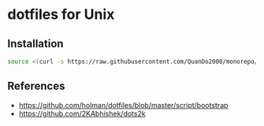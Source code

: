 # dotfiles for Unix

## Installation

```bash
source <(curl -s https://raw.githubusercontent.com/QuanDo2000/monorepo/main/dotfiles/install)
```

## References

- <https://github.com/holman/dotfiles/blob/master/script/bootstrap>
- <https://github.com/2KAbhishek/dots2k>
